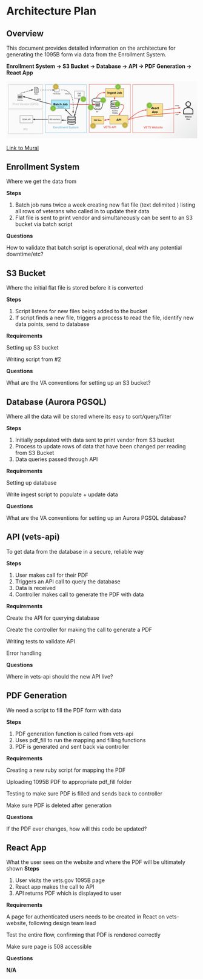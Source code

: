 Architecture Plan
=================

Overview
--------

This document provides detailed information on the architecture for generating the 1095B form via data from the Enrollment System.

**Enrollment System -> S3 Bucket -> Database -> API -> PDF Generation -> React App**

![](https://github.com/department-of-veterans-affairs/va.gov-team/blob/master/products/health-care/1095b-tax-form/research/tech/Screen%20Shot%202022-02-03%20at%205.04.33%20PM.png)

[Link to Mural](https://app.mural.co/t/innovationboards1199/m/innovationboards1199/1643907581165/b80fb9dbbef9a6beb4af59cbcfba076830226051?sender=u257b57923703399236fc7616)

Enrollment System
-----------------

Where we get the data from

**Steps**

1.  Batch job runs twice a week creating new flat file (text delimited ) listing all rows of veterans who called in to update their data
2.  Flat file is sent to print vendor and simultaneously can be sent to an S3 bucket via batch script

**Questions**

How to validate that batch script is operational, deal with any potential downtime/etc?

S3 Bucket
---------

Where the initial flat file is stored before it is converted

**Steps**

1.  Script listens for new files being added to the bucket
2.  If script finds a new file, triggers a process to read the file, identify new data points, send to database

**Requirements**

Setting up S3 bucket

Writing script from #2

**Questions**

What are the VA conventions for setting up an S3 bucket?

Database (Aurora PGSQL)
-----------------------

Where all the data will be stored where its easy to sort/query/filter

**Steps**

1.  Initially populated with data sent to print vendor from S3 bucket
2.  Process to update rows of data that have been changed per reading from S3 Bucket
3.  Data queries passed through API

**Requirements**

Setting up database

Write ingest script to populate + update data

**Questions**

What are the VA conventions for setting up an Aurora PGSQL database?

API (vets-api)
--------------

To get data from the database in a secure, reliable way

**Steps**

1.  User makes call for their PDF
2.  Triggers an API call to query the database
3.  Data is received
4.  Controller makes call to generate the PDF with data

**Requirements**

Create the API for querying database

Create the controller for making the call to generate a PDF

Writing tests to validate API

Error handling

**Questions**

Where in vets-api should the new API live?

PDF Generation
--------------

We need a script to fill the PDF form with data

**Steps**

1.  PDF generation function is called from vets-api
2.  Uses pdf\_fill to run the mapping and filling functions
3.  PDF is generated and sent back via controller

**Requirements**

Creating a new ruby script for mapping the PDF

Uploading 1095B PDF to appropriate pdf\_fill folder

Testing to make sure PDF is filled and sends back to controller

Make sure PDF is deleted after generation

**Questions**

If the PDF ever changes, how will this code be updated?

React App
---------

What the user sees on the website and where the PDF will be ultimately shown **Steps**

1.  User visits the vets.gov 1095B page
2.  React app makes the call to API
3.  API returns PDF which is displayed to user

**Requirements**

A page for authenticated users needs to be created in React on vets-website, following design team lead

Test the entire flow, confirming that PDF is rendered correctly

Make sure page is 508 accessible

**Questions**

**N/A**
